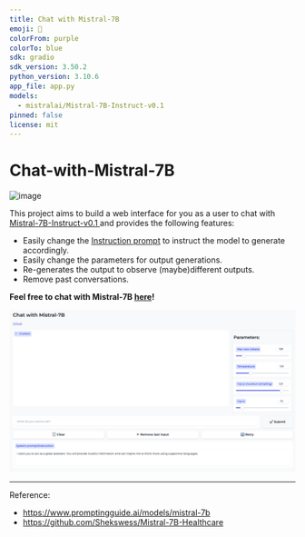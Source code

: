 ```yaml
---
title: Chat with Mistral-7B
emoji: 🌼
colorFrom: purple
colorTo: blue
sdk: gradio
sdk_version: 3.50.2
python_version: 3.10.6
app_file: app.py
models:
  - mistralai/Mistral-7B-Instruct-v0.1
pinned: false
license: mit
---
```


# Chat-with-Mistral-7B

![image](https://img.shields.io/badge/License-MIT-orange)

This project aims to build a web interface for you as a user to chat with [Mistral-7B-Instruct-v0.1 ](https://huggingface.co/mistralai/Mistral-7B-Instruct-v0.1) and provides the following features:
- Easily change the [Instruction prompt](https://www.promptingguide.ai/models/mistral-7b#chat-template-for-mistral-7b-instruct) to instruct the model to generate accordingly.  
- Easily change the parameters for output generations.  
- Re-generates the output to observe (maybe)different outputs.
- Remove past conversations.

**Feel free to chat with Mistral-7B [here](https://huggingface.co/spaces/ZequnZ/Chat-with-Mistral-7B)!**


![](./asset/interface.png)

---
Reference:  
- https://www.promptingguide.ai/models/mistral-7b
- https://github.com/Shekswess/Mistral-7B-Healthcare
